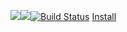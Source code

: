 <a href="https://codeclimate.com/github/poludnev/frontend-project-lvl1/maintainability"><img src="https://api.codeclimate.com/v1/badges/de763da6a1afc9d80dd0/maintainability" /></a><a href="https://codeclimate.com/github/poludnev/frontend-project-lvl1/test_coverage"><img src="https://api.codeclimate.com/v1/badges/de763da6a1afc9d80dd0/test_coverage" /></a>[![Build Status](https://travis-ci.org/hexlet-boilerplates/nodejs-package.svg?branch=master)](https://travis-ci.org/hexlet-boilerplates/nodejs-package)
<a href="https://asciinema.org/a/yKEcZcUryB97IrTEyDqGb33aJ">Install</a>
